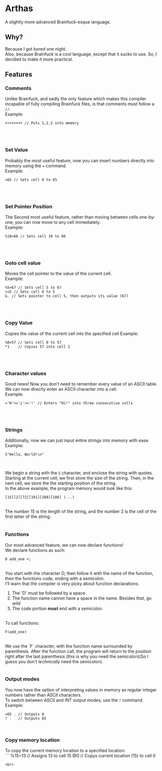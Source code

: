 # Arthas
A slightly more advanced Brainfuck-esque language.

## Why?

Because I got bored one night.<br>
Also, because Brainfuck is a cool language, except that it sucks to use. So, I decided to make it more practical.

## Features

### Comments
Unlike Brainfuck, and sadly the only feature which makes this compiler incapable of fully compiling Brainfuck files, is that
comments must follow a `//`.<br>
Example:<br>
```
+>++>+++ // Puts 1,2,3 into memory
```
<br><br>


### Set Value
Probably the most useful feature, now you can insert numbers directly into memory using the `=` command.<br>
Example:<br>
```
=65 // Sets cell 0 to 65
```
<br><br>


### Set Pointer Position
The Second most useful feature, rather than moving between cells one-by-one, you can now move to any cell immediately.<br>
Example:<br>
```
%10=66 // Sets cell 10 to 66
```
<br><br>


### Goto cell value
Moves the cell pointer to the value of the current cell.<br>
Example:<br>
```
%5=67 // Sets cell 5 to 67
>=5 // Sets cell 6 to 5
&. // Sets pointer to cell 5, then outputs its value (67)
```
<br><br>


### Copy Value
Copies the value of the current cell into the specified cell
Example:<br>
```
%0=57 // Sets cell 0 to 57
*1    // Copies 57 into cell 1
```
<br><br>


### Character values
Good news! Now you don't need to remember every value of an ASCII table. We can now directly enter an ASCII character into a cell.<br>
Example:<br>
```
='H'>='i'>='!' // Enters "Hi!" into three consecutive cells
```
<br><br>


### Strings
Additionally, now we can just input entire strings into memory with ease.<br>
Example:<br>
```
S"Hello, World!\n"
```
<br>

We begin a string with the `S` character, and enclose the string with quotes.<br>
Starting at the current cell, we first store the size of the string. Then, in the next cell, we store the the starting position of the string.<br>
In the above example, the program memory would look like this:<br>
```
[15][2][72][101][108][108] (...)
```
<br>
The number 15 is the length of the string, and the number 2 is the cell of the first letter of the string.<br>
<br>


### Functions
Our most advanced feature, we can now declare functions!<br>
We declare functions as such:<br>
```
D add_one +;
```
<br>
You start with the character D, then follow it with the name of the function, then the functions code, ending with a semicolon.<br>
I'll warn that the compiler is very picky about function declarations.
<ol>
    <li> The 'D' must be followed by a space. </li>
    <li> The function name cannot have a space in the name. Besides that, go wild </li>
    <li> The code portion <b>must</b> end with a semicolon. </li>
</ol><br>
To call functions:<br>

```
F(add_one)
```
<br>
We use the `F` character, with the function name surrounded by parenthesis. After the function call, the program will return
to the position right after the last parenthesis (this is why you need the semicolon)(So I guess you don't <i>technically</i> need the semicolon).<br>
<br>


### Output modes
You now have the option of interpreting values in memory as regular integer numbers rather than ASCII characters.<br>
To switch between ASCII and INT output modes, use the `!` command.<br>
Example:<br>
```
=65 . // Outputs A
! .   // Outputs 65
```
<br>

### Copy memory location
To copy the current memory location to a specified location:
<br>```
%15=13 // Assigns 13 to cell 15
@0     // Copys current location (15) to cell 0
```
<br>

